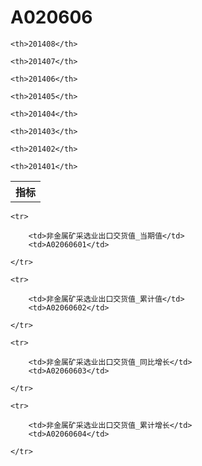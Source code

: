 A020606
======


<table>

<tr>
    <th>指标</th>
    
    <th>201408</th>
    
    <th>201407</th>
    
    <th>201406</th>
    
    <th>201405</th>
    
    <th>201404</th>
    
    <th>201403</th>
    
    <th>201402</th>
    
    <th>201401</th>
    
</tr>



</table>

<table>
    
    <tr>

        <td>非金属矿采选业出口交货值_当期值</td>
        <td>A02060601</td>

    </tr>
    
    <tr>

        <td>非金属矿采选业出口交货值_累计值</td>
        <td>A02060602</td>

    </tr>
    
    <tr>

        <td>非金属矿采选业出口交货值_同比增长</td>
        <td>A02060603</td>

    </tr>
    
    <tr>

        <td>非金属矿采选业出口交货值_累计增长</td>
        <td>A02060604</td>

    </tr>
    
</table>